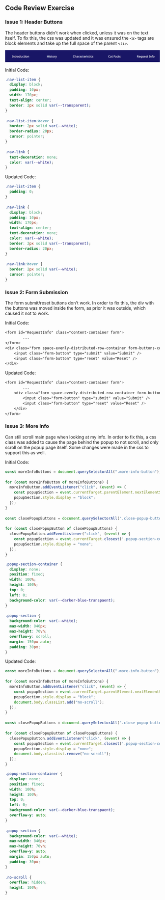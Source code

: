 ## Code Review Exercise

### Issue 1: Header Buttons

The header buttons didn't work when clicked, unless it was on the text itself. To fix this, the css was updated and it was ensured the `<a>` tags are block elements and take up the full space of the parent `<li>`.

![Screenshot of header](header.png)

Initial Code:

```css
.nav-list-item {
  display: block;
  padding: 10px;
  width: 170px;
  text-align: center;
  border: 2px solid var(--transparent);
}

.nav-list-item:hover {
  border: 2px solid var(--white);
  border-radius: 20px;
  cursor: pointer;
}

.nav-link {
  text-decoration: none;
  color: var(--white);
}
```

Updated Code:

```css
.nav-list-item {
  padding: 0;
}

.nav-link {
  display: block;
  padding: 10px;
  width: 170px;
  text-align: center;
  text-decoration: none;
  color: var(--white);
  border: 2px solid var(--transparent);
  border-radius: 20px;
}

.nav-link:hover {
  border: 2px solid var(--white);
  cursor: pointer;
}
```

### Issue 2: Form Submission

The form submit/reset buttons don't work. In order to fix this, the div with the buttons was moved inside the form, as prior it was outside, which caused it not to work.

Initial Code:
```css
<form id="RequestInfo" class="content-container form">
        ...
</form>
<div class="form space-evenly-distributed-row-container form-buttons-container">
    <input class="form-button" type="submit" value="Submit" />
    <input class="form-button" type="reset" value="Reset" />
</div>
```

Updated Code:

```css
<form id="RequestInfo" class="content-container form">
        ...
    <div class="form space-evenly-distributed-row-container form-buttons-container">
        <input class="form-button" type="submit" value="Submit" />
        <input class="form-button" type="reset" value="Reset" />
    </div>
</form>
```

### Issue 3: More Info

Can still scroll main page when looking at my info. In order to fix this, a css class was added to cause the page behind the popup to not scroll, and only scroll on the popup page itself. Some changes were made in the css to support this as well.

Initial Code:
```js
const moreInfoButtons = document.querySelectorAll(".more-info-button");

for (const moreInfoButton of moreInfoButtons) {
  moreInfoButton.addEventListener("click", (event) => {
    const popupSection = event.currentTarget.parentElement.nextElementSibling;
    popupSection.style.display = "block";
  });
}

const closePopupButtons = document.querySelectorAll(".close-popup-button");

for (const closePopupButton of closePopupButtons) {
  closePopupButton.addEventListener("click", (event) => {
    const popupSection = event.currentTarget.closest('.popup-section-container');
    popupSection.style.display = "none";
  });
}
```

```css
.popup-section-container {
  display: none;
  position: fixed;
  width: 100%;
  height: 100%;
  top: 0;
  left: 0;
  background-color: var(--darker-blue-transpaent);
}

.popup-section {
  background-color: var(--white);
  max-width: 846px;
  max-height: 70vh;
  overflow-y: scroll;
  margin: 150px auto;
  padding: 30px;
}
```

Updated Code:
```js
const moreInfoButtons = document.querySelectorAll(".more-info-button");

for (const moreInfoButton of moreInfoButtons) {
  moreInfoButton.addEventListener("click", (event) => {
    const popupSection = event.currentTarget.parentElement.nextElementSibling;
    popupSection.style.display = "block";
    document.body.classList.add("no-scroll");
  });
}

const closePopupButtons = document.querySelectorAll(".close-popup-button");

for (const closePopupButton of closePopupButtons) {
  closePopupButton.addEventListener("click", (event) => {
    const popupSection = event.currentTarget.closest('.popup-section-container');
    popupSection.style.display = "none";
    document.body.classList.remove("no-scroll");
  });
}
```

```css
.popup-section-container {
  display: none;
  position: fixed;
  width: 100%;
  height: 100%;
  top: 0;
  left: 0;
  background-color: var(--darker-blue-transpaent);
  overflow-y: auto;
}

.popup-section {
  background-color: var(--white);
  max-width: 846px;
  max-height: 70vh;
  overflow-y: auto;
  margin: 150px auto;
  padding: 30px;
}

.no-scroll {
  overflow: hidden;
  height: 100%;
}
```